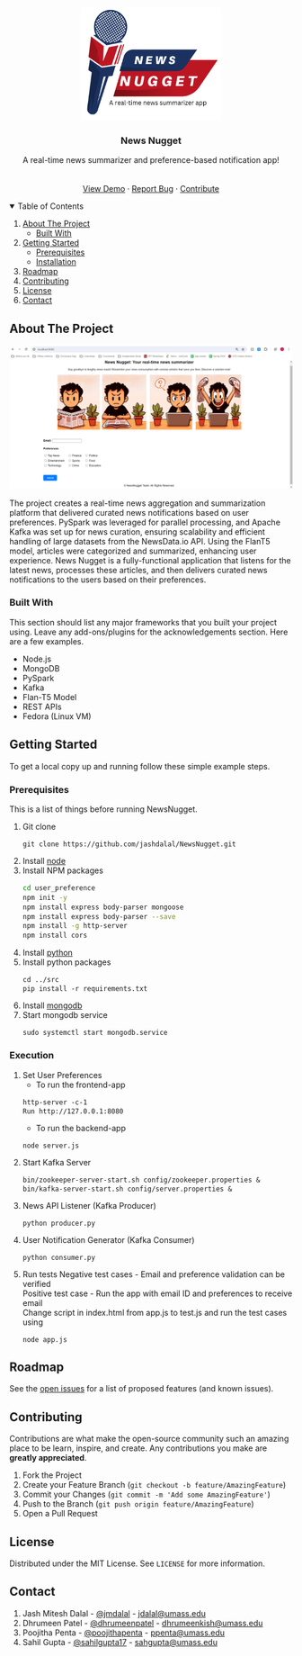 <!-- PROJECT LOGO -->
<br />
<p align="center">
  <a href="https://github.com/jashdalal/NewsNugget">
    <img src="images/logo.png" alt="Logo" width="250" height="200">
  </a>

  <h3 align="center">News Nugget</h3>

  <p align="center">
    A real-time news summarizer and preference-based notification app!
    <br />
    <br />
    <br />
    <a href="https://github.com/jashdalal/NewsNugget/blob/master/README.md">View Demo</a>
    ·
    <a href="https://github.com/jashdalal/NewsNugget/issues">Report Bug</a>
    ·
    <a href="https://github.com/jashdalal/NewsNugget/pulls">Contribute</a>
  </p>
</p>



<!-- TABLE OF CONTENTS -->
<details open="open">
  <summary>Table of Contents</summary>
  <ol>
    <li>
      <a href="#about-the-project">About The Project</a>
      <ul>
        <li><a href="#built-with">Built With</a></li>
      </ul>
    </li>
    <li>
      <a href="#getting-started">Getting Started</a>
      <ul>
        <li><a href="#prerequisites">Prerequisites</a></li>
        <li><a href="#execution">Installation</a></li>
      </ul>
    </li>
    <li><a href="#roadmap">Roadmap</a></li>
    <li><a href="#contributing">Contributing</a></li>
    <li><a href="#license">License</a></li>
    <li><a href="#contact">Contact</a></li>
  </ol>
</details>



<!-- ABOUT THE PROJECT -->
## About The Project

  <a><img src="images/screenshot.png" alt="NewsNuggetApp"></a>


The project creates a real-time news aggregation and summarization platform that delivered curated news notifications based on user preferences. PySpark was leveraged for parallel processing, and Apache Kafka was set up for news curation, ensuring scalability and efficient handling of large datasets from the NewsData.io API. Using the FlanT5 model, articles were categorized and summarized, enhancing user experience. News Nugget is a fully-functional application that listens for the latest news, processes these articles, and then delivers curated news notifications to the users based on their preferences.

### Built With

This section should list any major frameworks that you built your project using. Leave any add-ons/plugins for the acknowledgements section. Here are a few examples.
* Node.js
* MongoDB
* PySpark
* Kafka
* Flan-T5 Model
* REST APIs
* Fedora (Linux VM)


<!-- GETTING STARTED -->
## Getting Started

To get a local copy up and running follow these simple example steps.

### Prerequisites

This is a list of things before running NewsNugget.
1. Git clone
   ```
   git clone https://github.com/jashdalal/NewsNugget.git
   ```
2. Install [node](https://nodejs.org/en/)
3. Install NPM packages
   ```sh
   cd user_preference
   npm init -y
   npm install express body-parser mongoose
   npm install express body-parser --save
   npm install -g http-server
   npm install cors
   ```
4. Install [python](https://www.python.org/)
5. Install python packages
   ```
   cd ../src
   pip install -r requirements.txt
   ```
6. Install [mongodb](https://www.mongodb.com/docs/v2.6/tutorial/install-mongodb-on-linux/)
7. Start mongodb service
   ```
   sudo systemctl start mongodb.service
   ```

### Execution

1. Set User Preferences
   - To run the frontend-app
   ```
   http-server -c-1
   Run http://127.0.0.1:8080
   ```
   - To run the backend-app
   ```
   node server.js
   ```
2. Start Kafka Server
   ``` 
   bin/zookeeper-server-start.sh config/zookeeper.properties &
   bin/kafka-server-start.sh config/server.properties &
   ```
3. News API Listener (Kafka Producer)
    ```    
    python producer.py
    ```
4. User Notification Generator (Kafka Consumer)
    ```
    python consumer.py
    ```
5. Run tests
   Negative test cases - Email and preference validation can be verified <br>
   Positive test case - Run the app with email ID and preferences to receive email<br>
   Change script in index.html from app.js to test.js and run the test cases using
   ```
   node app.js
   ```

<!-- ROADMAP -->
## Roadmap

See the [open issues](https://github.com/jashdalal/NewsNugget/issues) for a list of proposed features (and known issues).


<!-- CONTRIBUTING -->
## Contributing

Contributions are what make the open-source community such an amazing place to be learn, inspire, and create. Any contributions you make are **greatly appreciated**.

1. Fork the Project
2. Create your Feature Branch (`git checkout -b feature/AmazingFeature`)
3. Commit your Changes (`git commit -m 'Add some AmazingFeature'`)
4. Push to the Branch (`git push origin feature/AmazingFeature`)
5. Open a Pull Request



<!-- LICENSE -->
## License

Distributed under the MIT License. See `LICENSE` for more information.



<!-- CONTACT -->
## Contact

1. Jash Mitesh Dalal - [@jmdalal](https://www.linkedin.com/in/jmdalal/) - jdalal@umass.edu
2. Dhrumeen Patel - [@dhrumeenpatel](https://www.linkedin.com/in/dhrumeenpatel/) - dhrumeenkish@umass.edu
3. Poojitha Penta - [@poojithapenta](https://www.linkedin.com/in/poojithapenta/) - ppenta@umass.edu
4. Sahil Gupta - [@sahilgupta17](https://www.linkedin.com/in/sahilgupta17/) - sahgupta@umass.edu

